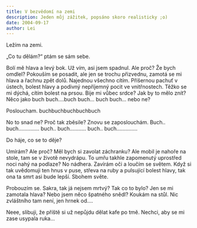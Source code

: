 ```yaml
---
title: V bezvědomí na zemi
description: Jeden můj zážitek, popsáno skoro realisticky ;o)
date: 2004-09-17
author: Lei
---
```


Ležím na zemi.

„Co tu dělám?“ ptám se sám sebe.

Bolí mě hlava a levý bok. Už vím, asi jsem spadnul. Ale proč? Že bych omdlel? Pokouším se posadit, ale jen se trochu přizvednu, zamotá se mi hlava a řachnu zpět dolů. Najednou všechno cítím. Příšernou pachuť v ústech, bolest hlavy a podivný nepříjemný pocit ve vnitřnostech. Těžko se mi dýchá, cítím bolest na prsou. Bije mi vůbec srdce? Jak by to mělo znít? Něco jako buch buch....buch buch... buch buch... nebo ne?

Posloucham. buchbuchbuchbuchbuch

No to snad ne? Proč tak zběsile? Znovu se zaposlouchám. Buch.. buch.............. buch.. buch........... buch.. buch..............

Do háje, co se to děje?

Umírám? Ale proč? Měl bych si zavolat záchranku? Ale mobil je nahoře na stole, tam se v životě nevydrápu. To umřu takhle zapomenutý uprostřed noci nahý na podlaze? No nádhera. Zavírám oči a loučím se světem. Když si tak uvědomuji ten hnus v puse, střeva na ruby a pulsující bolest hlavy, tak ona ta smrt asi bude lepší. Sbohem světe.

Probouzím se. Sakra, tak já nejsem mrtvý? Tak co to bylo? Jen se mi zamotala hlava? Nebo jsem něco špatného snědl? Koukám na stůl. Nic zvláštního tam není, jen hrnek od....

Neee, slibuji, že příště si už nepůjdu dělat kafe po tmě. Nechci, aby se mi zase usypala ruka...
